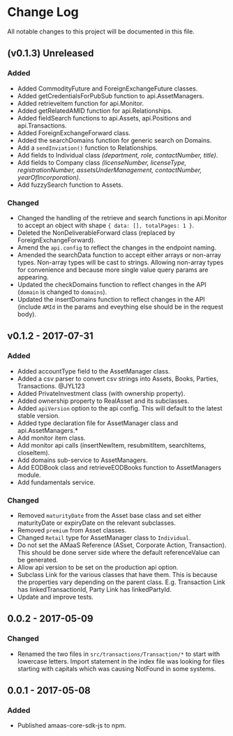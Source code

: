 # Change Log
All notable changes to this project will be documented in this file.

## (v0.1.3) Unreleased
### Added
- Added CommodityFuture and ForeignExchangeFuture classes.
- Added getCredentialsForPubSub function to api.AssetManagers.
- Added retrieveItem function for api.Monitor.
- Added getRelatedAMID function for api.Relationships.
- Added fieldSearch functions to api.Assets, api.Positions and api.Transactions.
- Added ForeignExchangeForward class.
- Added the searchDomains function for generic search on Domains.
- Add a `sendInviation()` function to Relationships.
- Add fields to Individual class *(department, role, contactNumber, title)*.
- Add fields to Company class *(licenseNumber, licenseType, registrationNumber, assetsUnderManagement, contactNumber, yearOfIncorporation)*.
- Add fuzzySearch function to Assets.

### Changed
- Changed the handling of the retrieve and search functions in api.Monitor to accept an object with shape `{ data: [], totalPages: 1 }`.
- Deleted the NonDeliverableForward class (replaced by ForeignExchangeForward).
- Amend the `api.config` to reflect the changes in the endpoint naming.
- Amended the searchData function to accept either arrays or non-array types. Non-array types will be cast to strings. Allowing non-array types for convenience and because more single value query params are appearing.
- Updated the checkDomains function to reflect changes in the API (`domain` is changed to `domains`).
- Updated the insertDomains function to reflect changes in the API (include `AMId` in the params and eveything else should be in the request body).

## v0.1.2 - 2017-07-31
### Added
- Added accountType field to the AssetManager class.
- Added a csv parser to convert csv strings into Assets, Books, Parties, Transactions. @JYL123
- Added PrivateInvestment class (with ownership property).
- Added ownership property to RealAsset and its subclasses.
- Added `apiVersion` option to the api config. This will default to the latest stable version.
- Added type declaration file for AssetManager class and api.AssetManagers.*
- Add monitor item class.
- Add monitor api calls (insertNewItem, resubmitItem, searchItems, closeItem).
- Add domains sub-service to AssetManagers.
- Add EODBook class and retrieveEODBooks function to AssetManagers module.
- Add fundamentals service.

### Changed
- Removed `maturityDate` from the Asset base class and set either maturityDate or expiryDate on the relevant subclasses.
- Removed `premium` from Asset classes.
- Changed `Retail` type for AssetManager class to `Individual`.
- Do not set the AMaaS Reference (ASset, Corporate Action, Transaction). This should be done server side where the default referenceValue can be generated.
- Allow api version to be set on the production api option.
- Subclass Link for the various classes that have them. This is because the properties vary depending on the parent class. E.g. Transaction Link has linkedTransactionId, Party Link has linkedPartyId.
- Update and improve tests.

## 0.0.2 - 2017-05-09
### Changed
- Renamed the two files in `src/transactions/Transaction/*` to start with lowercase letters. Import statement in the index file was looking for files starting with capitals which was causing NotFound in some systems.

## 0.0.1 - 2017-05-08
### Added
- Published amaas-core-sdk-js to npm.
